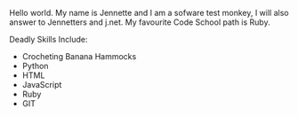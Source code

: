 Hello world.
My name is Jennette and I am a sofware test monkey, I will also answer to Jennetters and j.net.
My favourite Code School path is Ruby.

Deadly Skills Include:
* Crocheting Banana Hammocks
* Python
* HTML
* JavaScript
* Ruby
* GIT